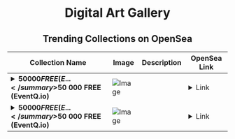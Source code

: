 <div align="center">

# Digital Art Gallery

## Trending Collections on OpenSea

| Collection Name                       | Image                                                                                     | Description                       | OpenSea Link                                                                                          |
|---------------------------------------|-------------------------------------------------------------------------------------------|-----------------------------------|--------------------------------------------------------------------------------------------------------|
| **<details><summary>$50 000 FREE (E...</summary>$50 000 FREE (EventQ.io)</details>** | ![Image](https://i.seadn.io/s/raw/files/88f2d483983646933d9671c91dd81780.jpg?w=500&auto=format?w=200&auto=format) |  | <details><summary>Link</summary>[$50 000 FREE (EventQ.io)](https://opensea.io/collection/50-000-free-eventq-io-296)</details> |
| **<details><summary>$50 000 FREE (E...</summary>$50 000 FREE (EventQ.io)</details>** | ![Image](https://i.seadn.io/s/raw/files/88f2d483983646933d9671c91dd81780.jpg?w=500&auto=format?w=200&auto=format) |  | <details><summary>Link</summary>[$50 000 FREE (EventQ.io)](https://opensea.io/collection/50-000-free-eventq-io-295)</details> |

</div>